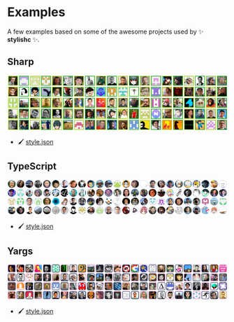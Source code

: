 # Examples

A few examples based on some of the awesome projects used by :sparkles: **stylishc** :sparkles:.

## Sharp

[![Contributors of sharp](contributors-sharp.png)][contribs-sharp]

- :paintbrush: [style.json](style-sharp.json)

## TypeScript

[![Contributors of TypeScript](contributors-typescript.png)][contribs-typescript]

- :paintbrush: [style.json](style-typescript.json)

## Yargs

[![Contributors of yargs](contributors-yargs.png)][contribs-yargs]

- :paintbrush: [style.json](style-yargs.json)

[contribs-sharp]: https://github.com/lovell/sharp/graphs/contributors
[contribs-typescript]: https://github.com/microsoft/TypeScript/graphs/contributors
[contribs-yargs]: https://github.com/yargs/yargs/graphs/contributors